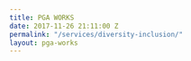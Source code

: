 ```yaml
---
title: PGA WORKS
date: 2017-11-26 21:11:00 Z
permalink: "/services/diversity-inclusion/"
layout: pga-works
---
```



